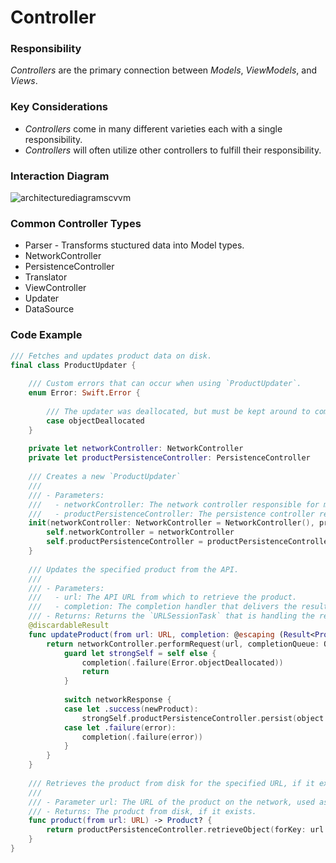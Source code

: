 # Controller
### Responsibility
*Controllers* are the primary connection between *Models*, *ViewModels*, and *Views*.

### Key Considerations
* *Controllers* come in many different varieties each with a single responsibility. 
* *Controllers* will often utilize other controllers to fulfill their responsibility.

### Interaction Diagram
![architecturediagramscvvm](https://user-images.githubusercontent.com/16432044/41422678-6d3caaa8-6fc7-11e8-9ee6-bd48d3343711.png)

### Common Controller Types
* Parser - Transforms stuctured data into Model types.
* NetworkController
* PersistenceController
* Translator
* ViewController
* Updater 
* DataSource

### Code Example

```swift
/// Fetches and updates product data on disk.
final class ProductUpdater {
    
    /// Custom errors that can occur when using `ProductUpdater`.
    enum Error: Swift.Error {
        
        /// The updater was deallocated, but must be kept around to complete the operation.
        case objectDeallocated
    }
    
    private let networkController: NetworkController
    private let productPersistenceController: PersistenceController
    
    /// Creates a new `ProductUpdater`
    ///
    /// - Parameters:
    ///   - networkController: The network controller responsible for making network requests.
    ///   - productPersistenceController: The persistence controller responsible for storing and retrieving products.
    init(networkController: NetworkController = NetworkController(), productPersistenceController: PersistenceController = PersistenceController(identifier: .productCache, rootDirectoryURL: .persistedDataRootDirectory)) {
        self.networkController = networkController
        self.productPersistenceController = productPersistenceController
    }
    
    /// Updates the specified product from the API.
    ///
    /// - Parameters:
    ///   - url: The API URL from which to retrieve the product.
    ///   - completion: The completion handler that delivers the result. Called on the main queue.
    /// - Returns: Returns the `URLSessionTask` that is handling the request in order to cancel or suspend as necessary. Discardable.
    @discardableResult
    func updateProduct(from url: URL, completion: @escaping (Result<Product>) -> Void) -> URLSessionTask {
        return networkController.performRequest(url, completionQueue: OperationQueue.main) { [weak self] networkResponse in
            guard let strongSelf = self else {
                completion(.failure(Error.objectDeallocated))
                return
            }
            
            switch networkResponse {
            case let .success(newProduct):
                strongSelf.productPersistenceController.persist(object: newProduct, forKey: url.absoluteString, completion: completion)
            case let .failure(error):
                completion(.failure(error))
            }
        }
    }
    
    /// Retrieves the product from disk for the specified URL, if it exists.
    ///
    /// - Parameter url: The URL of the product on the network, used as a key to retrieve the existing product.
    /// - Returns: The product from disk, if it exists.
    func product(from url: URL) -> Product? {
        return productPersistenceController.retrieveObject(forKey: url.absoluteString)
    }
}
```
